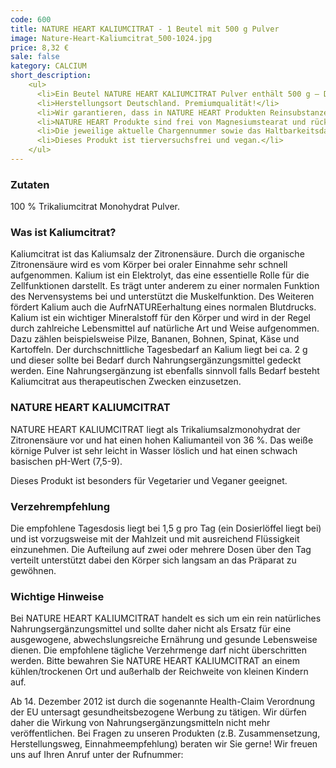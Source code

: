 ```yaml
---
code: 600
title: NATURE HEART KALIUMCITRAT - 1 Beutel mit 500 g Pulver
image: Nature-Heart-Kaliumcitrat_500-1024.jpg
price: 8,32 €
sale: false
kategory: CALCIUM
short_description: 
    <ul>
      <li>Ein Beutel NATURE HEART KALIUMCITRAT Pulver enthält 500 g – Dosierlöffel inliegend.</li>
      <li>Herstellungsort Deutschland. Premiumqualität!</li>
      <li>Wir garantieren, dass in NATURE HEART Produkten Reinsubstanzen enthalten sind ohne künstliche Zusatzstoffe.</li>
      <li>NATURE HEART Produkte sind frei von Magnesiumstearat und rückstandskontrolliert.</li>
      <li>Die jeweilige aktuelle Chargennummer sowie das Haltbarkeitsdatum finden Sie auf dem NATURE HEART Produktetikett.</li>
      <li>Dieses Produkt ist tierversuchsfrei und vegan.</li>
    </ul>
---
```

<h3>Zutaten</h3>
<p>
  100 % Trikaliumcitrat Monohydrat Pulver.
</p>

<h3>Was ist Kaliumcitrat?</h3>
<p>
  Kaliumcitrat ist das Kaliumsalz der Zitronensäure. Durch die organische Zitronensäure wird es vom Körper bei oraler Einnahme sehr schnell aufgenommen. Kalium ist ein Elektrolyt, das eine essentielle Rolle für die Zellfunktionen darstellt. Es trägt unter anderem zu einer normalen Funktion des Nervensystems bei und unterstützt die Muskelfunktion. Des Weiteren fördert Kalium auch die AufrNATUREerhaltung eines normalen Blutdrucks.
  Kalium ist ein wichtiger Mineralstoff für den Körper und wird in der Regel durch zahlreiche Lebensmittel auf natürliche Art und Weise aufgenommen. Dazu zählen beispielsweise Pilze, Bananen, Bohnen, Spinat, Käse und Kartoffeln. Der durchschnittliche Tagesbedarf an Kalium liegt bei ca. 2 g und dieser sollte bei Bedarf durch Nahrungsergänzungsmittel gedeckt werden. Eine Nahrungsergänzung ist ebenfalls sinnvoll falls Bedarf besteht Kaliumcitrat aus therapeutischen Zwecken einzusetzen.
</p>

<h3>NATURE HEART KALIUMCITRAT</h3>
<p>
  NATURE HEART KALIUMCITRAT liegt als Trikaliumsalzmonohydrat der Zitronensäure vor und hat einen hohen Kaliumanteil von 36 %. Das weiße körnige Pulver ist sehr leicht in Wasser löslich und hat einen schwach basischen pH-Wert (7,5-9).
</p>
<p>
  Dieses Produkt ist besonders für Vegetarier und Veganer geeignet.
</p>

<h3>Verzehrempfehlung</h3>
<p>
  Die empfohlene Tagesdosis liegt bei 1,5 g pro Tag (ein Dosierlöffel liegt bei) und ist vorzugsweise mit der Mahlzeit und mit ausreichend Flüssigkeit einzunehmen.
  Die Aufteilung auf zwei oder mehrere Dosen über den Tag verteilt unterstützt dabei den Körper sich langsam an das Präparat zu gewöhnen.
</p>

<h3>Wichtige Hinweise</h3>
<p>
  Bei NATURE HEART KALIUMCITRAT handelt es sich um ein rein natürliches Nahrungsergänzungsmittel und sollte daher nicht als Ersatz für eine ausgewogene, abwechslungsreiche Ernährung und gesunde Lebensweise dienen. Die empfohlene tägliche Verzehrmenge darf nicht überschritten werden. Bitte bewahren Sie NATURE HEART KALIUMCITRAT an einem kühlen/trockenen Ort und außerhalb der Reichweite von kleinen Kindern auf.
</p>
<p>
  Ab 14. Dezember 2012 ist durch die sogenannte Health-Claim Verordnung der EU untersagt gesundheitsbezogene Werbung zu tätigen. Wir dürfen daher die Wirkung von Nahrungsergänzungsmitteln nicht mehr veröffentlichen. Bei Fragen zu unseren Produkten (z.B. Zusammensetzung, Herstellungsweg, Einnahmeempfehlung) beraten wir Sie gerne! Wir freuen uns auf Ihren Anruf unter der Rufnummer:
</p>
